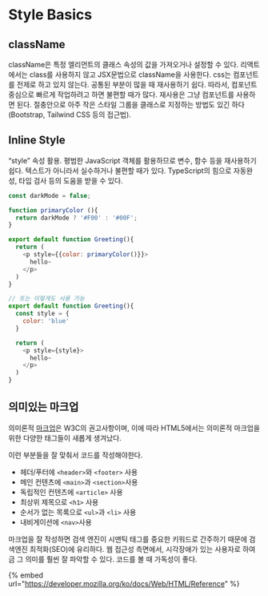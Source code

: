 # Style Basics

## className

className은 특정 엘리먼트의 클래스 속성의 값을 가져오거나 설정할 수 있다. 리액트에서는 class를 사용하지 않고 JSX문법으로 className을 사용한다. css는 컴포넌트를 전제로 하고 있지 않는다. 공통된 부분이 많을 때 재사용하기 쉽다. 따라서, 컴포넌트 중심으로 빠르게 작업하려고 하면 불편할 때가 많다. 재사용은 그냥 컴포넌트를 사용하면 된다. 절충안으로 아주 작은 스타일 그룹을 클래스로 지정하는 방법도 있긴 하다(Bootstrap, Tailwind CSS 등의 접근법).



## Inline Style

“style” 속성 활용. 평범한 JavaScript 객체를 활용하므로 변수, 함수 등을 재사용하기 쉽다. 텍스트가 아니라서 실수하거나 불편할 때가 있다. TypeScript의 힘으로 자동완성, 타입 검사 등의 도움을 받을 수 있다.

```javascript
const darkMode = false;

function primaryColor (){
  return darkMode ? '#F00' : '#00F';
}

export default function Greeting(){
  return (
    <p style={{color: primaryColor()}}>
      hello~
    </p>
  )
}

// 또는 이렇게도 사용 가능
export default function Greeting(){
  const style = {
    color: 'blue'
  }

  return (
    <p style={style}>
      hello~
    </p>
  )
}
```



## 의미있는 마크업

의미론적 [마크업](https://developer.mozilla.org/ko/docs/Glossary/Markup)은 W3C의 권고사항이며, 이에 따라 HTML5에서는 의미론적 마크업을 위한 다양한 태그들이 새롭게 생겨났다.

이런 부분들을 잘 맞춰서 코드를 작성해야한다.

* 헤더/푸터에 `<header>`와 `<footer>` 사용
* 메인 컨텐츠에 `<main>`과 `<section>`사용
* 독립적인 컨텐츠에 `<article>` 사용
* 최상위 제목으로 `<h1>` 사용
* 순서가 없는 목록으로 `<ul>`과 `<li>` 사용
* 내비게이션에 `<nav>`사용

마크업을 잘 작성하면 검색 엔진이 시맨틱 태그를 중요한 키워드로 간주하기 때문에 검색엔진 최적화(SEO)에 유리하다. 웹 접근성 측면에서, 시각장애가 있는 사용자로 하여금 그 의미를 훨씬 잘 파악할 수 있다. 코드를 볼 때 가독성이 좋다.

{% embed url="https://developer.mozilla.org/ko/docs/Web/HTML/Reference" %}
